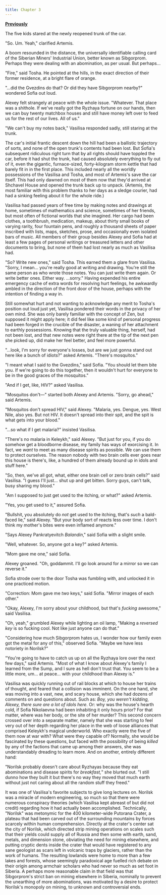 ```yaml
---
title: Chapter 3
---
```


[**Previously**](ch-2.html)

The five kids stared at the newly reopened trunk of the car.

"So. Um. Yeah," clarified Artemis.

A boom resounded in the distance, the universally identifiable calling card of the Siberian Miners' Industrial Union, better known as Sibgorprom. Perhaps they were dealing with an abomination, as per usual. But perhaps…

"Fire," said Tosha. He pointed at the hills, in the exact direction of their former residence, at a bright flare of orange.

"…did the Gvezdins do that? Or did they have Sibgorprom nearby?" wondered Sofia out loud.

Alexey felt strangely at peace with the whole issue. "Whatever. That place was a shithole. If we've really got the Ryzhaya fortune on our hands, then we can buy twenty matchbox houses and still have money left over to feed us for the rest of our lives. All of us."

"We can't buy my notes back," Vasilisa responded sadly, still staring at the trunk.

The car's initial frantic descent down the hill had been a ballistic trajectory of sorts, and none of the open trunk's contents had been lost. But Sofia's subsequent ridiculous right turn that by all rights should have toppled the car, before it had shut the trunk, had caused absolutely everything to fly out of it, even the gigantic, furnace-sized, forty-kilogram storm kettle that had barely fit in in the first place. This included nearly all the worldly possessions of the Vasilisa and Tosha, and most of Artemis's save the car itself. This had only dawned on most of them now that they'd arrived at Shchavel House and opened the trunk back up to unpack. (Artemis, the most familiar with this problem thanks to her days as a sledge courier, had had a sinking feeling about it for the whole ride.)

Vasilisa had passed years of free time by making notes and drawings at home, sometimes of mathematics and science, sometimes of her friends, but most often of fictional worlds that she imagined. Her cargo had been clothes, a toothbrush, medication, makeup, about thirty small books of varying rarity, four fountain pens, and roughly a thousand sheets of paper inscribed with lists, maps, sketches, prose, and occasionally even isolated bars of music. All members of their group besides Alexey and Sofia had at least a few pages of personal writings or treasured letters and other documents to bring, but none of them had lost nearly as much as Vasilisa had.

"So? Write new ones," said Tosha. This earned them a glare from Vasilisa. "Sorry, I mean… you're really good at writing and drawing. You're still the same person as who wrote those notes. You can just write them again. Or write better ones. Either way. …sorry." Having expended his entire emergency cache of extra words for resolving hurt feelings, he awkwardly ambled in the direction of the front door of the house, perhaps with the intention of finding a way in.

Still somewhat hurt and not wanting to acknowledge any merit to Tosha's position out loud just yet, Vasilisa pondered their words in the privacy of her own mind. She was only barely familiar with the concept of Zen, but supposed it might apply here; it did feel like some kind of personal progress had been forged in the crucible of the disaster, a waning of her attachment to earthly possessions. Knowing that the truly valuable thing, herself, had not been lost, and that new notes were right there at the tip of the next pen she picked up, did make her feel better, and feel more powerful.

"…look, I'm sorry for everyone's losses, but are we just gonna stand out here like a bunch of idiots?" asked Artemis. "There's mosquitos."

"I meant what I said to the Gvezdins," said Sofia. "You should let them bite you. If we're going to do this together, then it wouldn't hurt for everyone to be in the good graces of the mosquitos."

"And if I get, like, HIV?" asked Vasilisa.

"Mosquitos don't—" started both Alexey and Artemis. "Sorry, go ahead," said Artemis.

"Mosquitos don't spread HIV," said Alexey. "Malaria, yes. Dengue, yes. West Nile, also yes. But not HIV. It doesn't spread into their spit, and the spit is what gets into your blood."

"…so what if I get malaria?" insisted Vasilisa.

"There's no malaria in Keleykh," said Alexey. "But just for you, if you do somehow get a bloodborne disease, my family has ways of exorcising it. In fact, we _want_ to meet as many disease spirits as possible. We can use them to protect ourselves. The reason nobody with two brain cells ever goes near this house is there's, like, a hundred of them already bound up in idols and stuff here."

"So, then, we've all got, what, either one brain cell or zero brain cells?" said Vasilisa. "I guess I'll just… shut up and get bitten. Sorry guys, can't talk, busy sharing my blood."

"Am I supposed to just get used to the itching, or what?" asked Artemis.

"Yes, you get used to it," assured Sofia.

"Bullshit, you absolutely do _not_ get used to the itching, that's _such_ a bald-faced lie," said Alexey. "But your body sort of reacts less over time. I don't think my mother's bites were even inflamed anymore."

"Says Alexey Pankratyevitch _Balandin_," said Sofia with a slight smile.

"Well, whatever. So, anyone got a key?" asked Artemis.

"Mom gave me one," said Sofia.

Alexey groaned. "Oh, goddammit. I'll go look around for a mirror so we can reverse it."

Sofia strode over to the door Tosha was fumbling with, and unlocked it in one practiced motion.

"Correction: Mom gave me _two_ keys," said Sofia. "Mirror images of each other."

"Okay, Alexey, I'm sorry about your childhood, but that's _fucking_ awesome," said Vasilisa.

"Oh, yeah," grumbled Alexey while lighting an oil lamp, "Making a _reversed key_ is so fucking cool. Not like just anyone can do that."

"Considering how much Sibgorprom hates us, I wonder how our family even got the metal for any of this," observed Sofia. "Maybe we have less notoriety in Norilsk?"

"You're going to have to catch us up on all the Ryzhaya lore over the next few days," said Artemis. "Most of what I know about Alexey's family I learned from the Sump, and I sure as hell don't trust that. You seem to be a little more, um… at peace… with your childhood than Alexey is."

Vasilisa was quickly running out of rail blocks at which to house her trains of thought, and feared that a collision was imminent. On the one hand, she was moving into a vast, new, and scary house, which she had dozens of comments on and questions about. Such as: _Boy, you weren't kidding, Alexey, there sure are a lot of idols here._ Or: why was the house's hearth cold, if Sofia Nikolaevna had been inhabiting it only hours prior? For that matter, where was her body, or the site of her murder? This second concern crossed over into a separate matter, namely that she was starting to feel very out of her depth regarding her place in the web of loose alliances that comprised Keleykh's magical underworld. Who exactly were the five of them now at war with? What were they capable of? Normally, she would be fascinated by these questions, but faced with the possibility of being _killed_ by any of the factions that came up among their answers, she was understandably dreading to learn more. And on another, entirely different hand:

"Norilsk probably doesn't care about Ryzhayas because they eat abominations and disease spirits for _breakfast,_" she blurted out. "I still dunno how they built it but there's no way they moved that much earth without just not caring about all the random stuff they freed."

It was one of Vasilisa's favorite subjects to give long lectures on. Norilsk was a miracle of modern engineering, so much so that there were numerous conspiracy theories (which Vasilisa kept abreast of but did not credit) regarding how it had actually been accomplished. Technically, "Norilsk" was metonymic for the 400 kilometer-wide Putorana Crater, a plateau that had been carved out of the surrounding mountains by forces scarcely within human comprehension. Directly at the crater's center sat the city of Norilsk, which directed strip mining operations on scales such that their yields could supply all of Russia and then some with earth, sand, metals, and dimension stone, obviating the need for mining elsewhere, and putting cryptic dents inside the crater that would have registered to any sane geologist as scars left in volcanic traps by glaciers, rather than the work of humans. The resulting lowlands were home to more than a few lakes and forests, whose seemingly paradoxical age fuelled rich debate on their origin among armchair scholars who had never so much as set foot in Siberia. A perhaps more reasonable claim in that field was that Sibgorprom's strict ban on mining elsewhere in Siberia, nominally to prevent the unearthing of more abominations, was motivated by a desire to protect Norilsk's monopoly on mining, to unknown and controversial ends.
